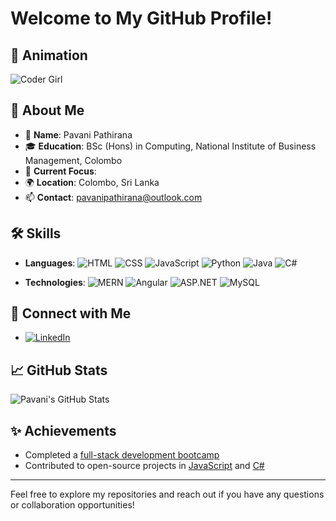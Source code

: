 # Welcome to My GitHub Profile!
## 🎨 Animation
![Coder Girl](https://media.giphy.com/media/3o6fJ6fU4xB27zv1Bk/giphy.gif)
## 👋 About Me
- 🌟 **Name**: Pavani Pathirana
- 🎓 **Education**: BSc (Hons) in Computing, National Institute of Business Management, Colombo
- 💼 **Current Focus**: 
- 🌍 **Location**: Colombo, Sri Lanka
- 📫 **Contact**: pavanipathirana@outlook.com

## 🛠 Skills
- **Languages**: 
  ![HTML](https://img.shields.io/badge/HTML-%23E34F26?logo=html5&logoColor=white&style=for-the-badge&link=https://developer.mozilla.org/en-US/docs/Web/HTML)
  ![CSS](https://img.shields.io/badge/CSS-%231572B6?logo=css3&logoColor=white&style=for-the-badge&link=https://developer.mozilla.org/en-US/docs/Web/CSS)
  ![JavaScript](https://img.shields.io/badge/JavaScript-%23F7DF1E?logo=javascript&logoColor=black&style=for-the-badge&link=https://developer.mozilla.org/en-US/docs/Web/JavaScript)
  ![Python](https://img.shields.io/badge/Python-%233776AB?logo=python&logoColor=white&style=for-the-badge&link=https://www.python.org)
  ![Java](https://img.shields.io/badge/Java-%23F7DF1E?logo=java&logoColor=white&style=for-the-badge&link=https://www.java.com)
  ![C#](https://img.shields.io/badge/C%23-%23239120?logo=csharp&logoColor=white&style=for-the-badge&link=https://docs.microsoft.com/en-us/dotnet/csharp/)

- **Technologies**: 
  ![MERN](https://img.shields.io/badge/MERN-%23000000?logo=mongodb&logoColor=47A248&style=for-the-badge)
  ![Angular](https://img.shields.io/badge/Angular-%23DD0031?logo=angular&logoColor=white&style=for-the-badge)
  ![ASP.NET](https://img.shields.io/badge/ASP.NET-%235C2D91?logo=aspdotnet&logoColor=white&style=for-the-badge)
  ![MySQL](https://img.shields.io/badge/MySQL-%234479A1?logo=mysql&logoColor=white&style=for-the-badge)




## 🔗 Connect with Me
- [![LinkedIn](https://img.shields.io/badge/LinkedIn-%230077B5?logo=linkedin&logoColor=white&style=flat-square)](https://www.linkedin.com/in/pavani-pathirana-2b6280213/)





## 📈 GitHub Stats
![Pavani's GitHub Stats](https://github-readme-stats.vercel.app/api?username=pavanipathirana&show_icons=true&hide_title=true&count_private=true&hide=prs&theme=default)

## ✨ Achievements
- Completed a [full-stack development bootcamp](https://github.com/your-repo-link)
- Contributed to open-source projects in [JavaScript](https://github.com/your-repo-link) and [C#](https://github.com/your-repo-link)

---

Feel free to explore my repositories and reach out if you have any questions or collaboration opportunities!
